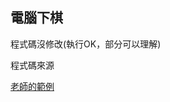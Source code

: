 ## 電腦下棋
程式碼沒修改(執行OK，部分可以理解)

程式碼來源

[老師的範例](https://github.com/ccccourse/ai/tree/master/python/05-chess)

